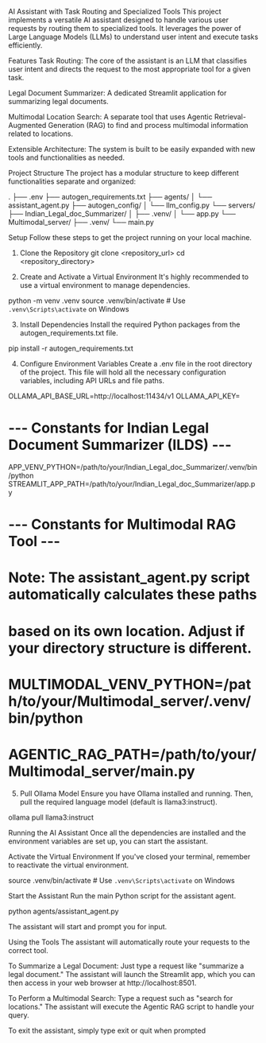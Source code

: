 AI Assistant with Task Routing and Specialized Tools
This project implements a versatile AI assistant designed to handle various user requests by routing them to specialized tools. It leverages the power of Large Language Models (LLMs) to understand user intent and execute tasks efficiently.

Features
Task Routing: The core of the assistant is an LLM that classifies user intent and directs the request to the most appropriate tool for a given task.

Legal Document Summarizer: A dedicated Streamlit application for summarizing legal documents.

Multimodal Location Search: A separate tool that uses Agentic Retrieval-Augmented Generation (RAG) to find and process multimodal information related to locations.

Extensible Architecture: The system is built to be easily expanded with new tools and functionalities as needed.

Project Structure
The project has a modular structure to keep different functionalities separate and organized:

.
├── .env
├── autogen_requirements.txt
├── agents/
│   └── assistant_agent.py
├── autogen_config/
│   └── llm_config.py
└── servers/
    ├── Indian_Legal_doc_Summarizer/
    │   ├── .venv/
    │   └── app.py
    └── Multimodal_server/
        ├── .venv/
        └── main.py



Setup
Follow these steps to get the project running on your local machine.

1. Clone the Repository
git clone <repository_url>
cd <repository_directory>



2. Create and Activate a Virtual Environment
It's highly recommended to use a virtual environment to manage dependencies.

python -m venv .venv
source .venv/bin/activate  # Use `.venv\Scripts\activate` on Windows



3. Install Dependencies
Install the required Python packages from the autogen_requirements.txt file.

pip install -r autogen_requirements.txt



4. Configure Environment Variables
Create a .env file in the root directory of the project. This file will hold all the necessary configuration variables, including API URLs and file paths.

OLLAMA_API_BASE_URL=http://localhost:11434/v1
OLLAMA_API_KEY=

# --- Constants for Indian Legal Document Summarizer (ILDS) ---
APP_VENV_PYTHON=/path/to/your/Indian_Legal_doc_Summarizer/.venv/bin/python
STREAMLIT_APP_PATH=/path/to/your/Indian_Legal_doc_Summarizer/app.py

# --- Constants for Multimodal RAG Tool ---
# Note: The assistant_agent.py script automatically calculates these paths
# based on its own location. Adjust if your directory structure is different.
# MULTIMODAL_VENV_PYTHON=/path/to/your/Multimodal_server/.venv/bin/python
# AGENTIC_RAG_PATH=/path/to/your/Multimodal_server/main.py



5. Pull Ollama Model
Ensure you have Ollama installed and running. Then, pull the required language model (default is llama3:instruct).

ollama pull llama3:instruct



Running the AI Assistant
Once all the dependencies are installed and the environment variables are set up, you can start the assistant.

Activate the Virtual Environment
If you've closed your terminal, remember to reactivate the virtual environment.

source .venv/bin/activate  # Use `.venv\Scripts\activate` on Windows



Start the Assistant
Run the main Python script for the assistant agent.

python agents/assistant_agent.py



The assistant will start and prompt you for input.

Using the Tools
The assistant will automatically route your requests to the correct tool.

To Summarize a Legal Document: Just type a request like "summarize a legal document." The assistant will launch the Streamlit app, which you can then access in your web browser at http://localhost:8501.

To Perform a Multimodal Search: Type a request such as "search for locations." The assistant will execute the Agentic RAG script to handle your query.

To exit the assistant, simply type exit or quit when prompted

